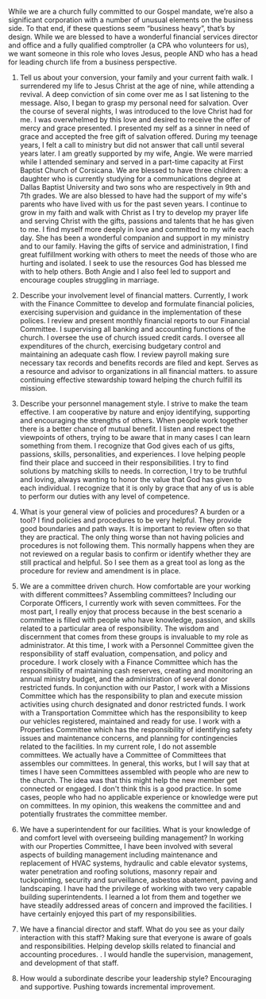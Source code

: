 While we are a church fully committed to our Gospel mandate, we’re also a significant corporation with a number of unusual elements on the business side.  To that end, if these questions seem “business heavy”, that’s by design.  While we are blessed to have a wonderful financial services director and office and a fully qualified comptroller (a CPA who volunteers for us), we want someone in this role who loves Jesus, people AND who has a head for leading church life from a business perspective. 

1. Tell us about your conversion, your family and your current faith walk.
I surrendered my life to Jesus Christ at the age of nine, while attending a revival. A deep conviction of sin come over me as I sat listening to the message. Also, I began to grasp my personal need for salvation. Over the course of several nights, I was introduced to the love Christ had for me. I was overwhelmed by this love and desired to receive the offer of mercy and grace presented. I presented my self as a sinner in need of grace and accepted the free gift of salvation offered.
During my teenage years, I felt a call to ministry but did not answer that call until several years later. I am greatly supported by my wife, Angie. We were married while I attended seminary and served in a part-time capacity at First Baptist Church of Corsicana. We are blessed to have three children: a daughter who is currently studying for a communications degree at Dallas Baptist University and two sons who are respectively in 9th and 7th grades. We are also blessed to have had the support of my wife's parents who have lived with us for the past seven years. 
I continue to grow in my faith and walk with Christ as I try to develop my prayer life and serving Christ with the gifts, passions and talents that he has given to me. I find myself more deeply in love and committed to my wife each day. She has been a wonderful companion and support in my ministry and to our family. Having the gifts of service and administration, I find great fulfillment working with others to meet the needs of those who are hurting and isolated. I seek to use the resources God has blessed me with to help others. Both Angie and I also feel led to support and encourage couples struggling in marriage. 

2. Describe your involvement level of financial matters.
Currently, I work with the Finance Committee to develop and formulate financial policies, exercising supervision and guidance in the implementation of these polices. I review and present monthly financial reports to our Financial Committee. I supervising all banking and accounting functions of the church. I oversee the use of church issued credit cards. I oversee all expenditures of the church, exercising budgetary control and maintaining an adequate cash flow. I review payroll making sure necessary tax records and benefits records are filed and kept. Serves as a resource and advisor to organizations in all financial matters. to assure continuing effective stewardship toward helping the church fulfill its mission.

3. Describe your personnel management style.
I strive to make the team effective. I am cooperative by nature and enjoy identifying, supporting and encouraging the strengths of others. When people work together there is a better chance of mutual benefit. I listen and respect the viewpoints of others, trying to be aware that in many cases I can learn something from them. I recognize that God gives each of us gifts, passions, skills, personalities, and experiences. I love helping people find their place and succeed in their responsibilities. I try to find solutions by matching skills to needs. In correction, I try to be truthful and loving, always wanting to honor the value that God has given to each individual. I recognize that it is only by grace that any of us is able to perform our duties with any level of competence. 

4. What is your general view of policies and procedures? A burden or a tool? 
I find policies and procedures to be very helpful. They provide good boundaries and path ways. It is important to review often so that they are practical. The only thing worse than not having policies and procedures is not following them. This normally happens when they are not reviewed on a regular basis to confirm or identify whether they are still practical and helpful. So I see them as a great tool as long as the procedure for review and amendment is in place. 

5. We are a committee driven church. How comfortable are your working with different committees? Assembling committees?
Including our Corporate Officers, I currently work with seven committees. For the most part, I really enjoy that process because in the best scenario a committee is filled with people who have knowledge, passion, and skills related to a particular area of responsibility. The wisdom and discernment that comes from these groups is invaluable to my role as administrator. At this time, I work with a Personnel Committee given the responsibility of staff evaluation, compensation, and policy and procedure. I work closely with a Finance Committee which has the responsibility of maintaining cash reserves, creating and monitoring an annual ministry budget, and the administration of several donor restricted funds. In conjunction with our Pastor, I work with a Missions Committee which has the responsibility to plan and execute mission activities using church designated and donor restricted funds. I work with a Transportation Committee which has the responsibility to keep our vehicles registered, maintained and ready for use. I work with a Properties Committee which has the responsibility of identifying safety issues and maintenance concerns, and planning for contingencies related to the facilities. 
In my current role, I do not assemble committees. We actually have a Committee of Committees that assembles our committees. In general, this works, but I will say that at times I have seen Committees assembled with people who are new to the church. The idea was that this might help the new member get connected or engaged. I don't think this is a good practice. In some cases, people who had no applicable experience or knowledge were put on committees. In my opinion, this weakens the committee and and potentially frustrates the committee member. 

6. We have a superintendent for our facilities. What is your knowledge of and comfort level with overseeing building management?
In working with our Properties Committee, I have been involved with several aspects of building management including maintenance and replacement of HVAC systems, hydraulic and cable elevator systems, water penetration and roofing solutions, masonry repair and tuckpointing, security and surveillance, asbestos abatement, paving and landscaping. I have had the privilege of working with two very capable building superintendents. I learned a lot from them and together we have steadily addressed areas of concern and improved the facilities. I have certainly enjoyed this part of my responsibilities. 

7. We have a financial director and staff. What do you see as your daily interaction with this staff?
Making sure that everyone is aware of goals and responsibilities. Helping develop skills related to financial and accounting procedures. . I would handle the supervision, management, and development of that staff. 

8. How would a subordinate describe your leadership style?
Encouraging and supportive. Pushing towards incremental improvement. 

